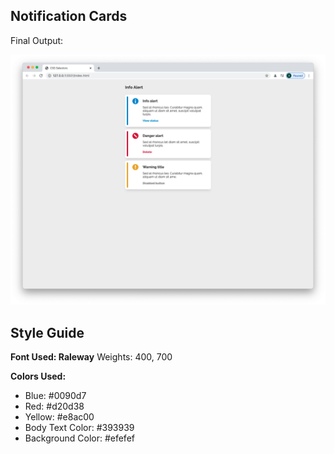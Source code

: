 ## Notification Cards
Final Output:

![](./img/final.png)

## Style Guide
**Font Used: Raleway**
Weights: 400, 700

**Colors Used:**
- Blue: #0090d7
- Red: #d20d38
- Yellow: #e8ac00
- Body Text Color:  #393939
- Background Color: #efefef

